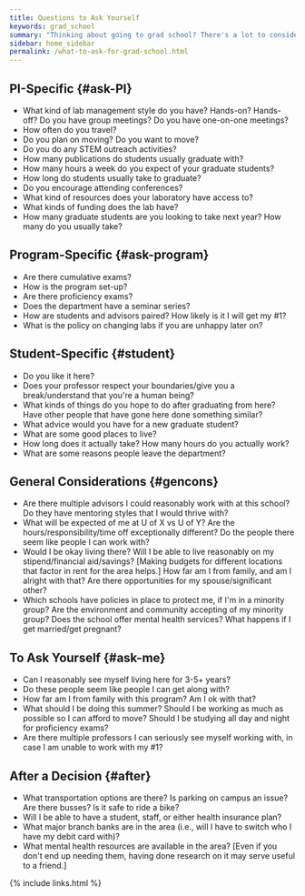 ```yaml
---
title: Questions to Ask Yourself
keywords: grad_school
summary: "Thinking about going to grad school? There's a lot to consider."
sidebar: home_sidebar
permalink: /what-to-ask-for-grad-school.html
---
```


## PI-Specific {#ask-PI}
* What kind of lab management style do you have? Hands-on? Hands-off?
Do you have group meetings? Do you have one-on-one meetings?
* How often do you travel?
* Do you plan on moving? Do you want to move?
* Do you do any STEM outreach activities?
* How many publications do students usually graduate with?
* How many hours a week do you expect of your graduate students?
* How long do students usually take to graduate?
* Do you encourage attending conferences?
* What kind of resources does your laboratory have access to?
* What kinds of funding does the lab have?
* How many graduate students are you looking to take next year?
How many do you usually take?


## Program-Specific {#ask-program}

* Are there cumulative exams?
* How is the program set-up?
* Are there proficiency exams?
* Does the department have a seminar series?
* How are students and advisors paired? How likely is it I will get my #1?
* What is the policy on changing labs if you are unhappy later on?


## Student-Specific {#student}

* Do you like it here?
* Does your professor respect your boundaries/give you a break/understand that
you're a human being?
* What kinds of things do you hope to do after graduating from here?
Have other people that have gone here done something similar?
* What advice would you have for a new graduate student?
* What are some good places to live?
* How long does it actually take? How many hours do you actually work?
* What are some reasons people leave the department?


## General Considerations {#gencons}

* Are there multiple advisors I could reasonably work with at this school?
Do they have mentoring styles that I would thrive with?
* What will be expected of me at U of X vs U of Y?
Are the hours/responsibility/time off exceptionally different?
Do the people there seem like people I can work with?
* Would I be okay living there? Will I be able to live reasonably on my
stipend/financial aid/savings?
[Making budgets for different locations that factor in rent for the area helps.]
How far am I from family, and am I alright with that?
Are there opportunities for my spouse/significant other?
* Which schools have policies in place to protect me, if I'm in a
minority group? Are the environment and community accepting of my minority
group? Does the school offer mental health services? What happens if I get
married/get pregnant?


## To Ask Yourself {#ask-me}
* Can I reasonably see myself living here for 3-5+ years?
* Do these people seem like people I can get along with?
* How far am I from family with this program? Am I ok with that?
* What should I be doing this summer? Should I be working as much as possible
so I can afford to move? Should I be studying all day and night for proficiency
exams?
* Are there multiple professors I can seriously see myself working with, in
case I am unable to work with my #1?

## After a Decision {#after}

* What transportation options are there? Is parking on campus an issue?
Are there busses? Is it safe to ride a bike?
* Will I be able to have a student, staff, or either health insurance plan?
* What major branch banks are in the area (i.e., will I have to switch who I
    have my debit card with)?
* What mental health resources are available in the area?
[Even if you don't end up needing them, having done research on it may serve
useful to a friend.]



{% include links.html %}
